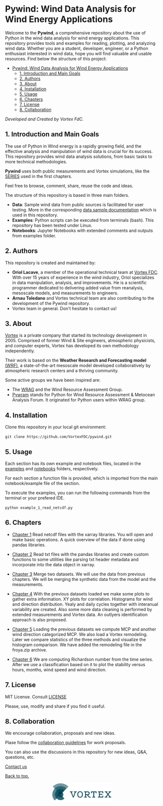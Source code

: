 # Pywind: Wind Data Analysis for Wind Energy Applications [](#top)

Welcome to the **Pywind**, a comprehensive repository about the use of Python  in the wind data analysis for wind energy 
applications. This repository provides tools and examples for reading, plotting, and analyzing wind data. Whether you 
are a student, developer, engineer, or a Python enthusiast interested in wind data, hope you will find valuable and usable 
resources. Find below the structure of this project:

- [Pywind: Wind Data Analysis for Wind Energy Applications ](#pywind-wind-data-analysis-for-wind-energy-applications-)
  - [1. Introduction and Main Goals ](#1-introduction-and-main-goals-)
  - [2. Authors ](#2-authors-)
  - [3. About ](#3-about-)
  - [4. Installation ](#4-installation-)
  - [5. Usage ](#5-usage-)
  - [6. Chapters ](#6-chapters-)
  - [7. License ](#7-license-)
  - [8. Collaboration ](#8-collaboration-)

 _Developed and Created by Vortex FdC._  

## 1. Introduction and Main Goals [](#1.introduction-and-main-goals)

The use of Python in Wind energy is a rapidly growing field, and the effective analysis and manipulation of wind data is crucial for its success. 
This repository provides wind data analysis solutions, from basic tasks to more technical methodologies. 

**Pywind** uses both public measurements and Vortex simulations, like the [SERIES](https://vortexfdc.com/windsite/wind-speed-time-series/) used in the first chapters. 

Feel free to browse, comment, share, reuse the code and ideas.

The structure of this repository is based in three main folders.

- **Data**: Sample wind data from public sources is facilitated for user testing. More in the corresponding [data sample documentation](README_about_datasets.md) which is used in this repository.
- **Examples**: Python scripts can be executed from terminals (bash). This repository has been tested under Linux.
- **Notebooks**: Jupyter Notebooks with extended comments and outputs from examples folder.


## 2. Authors [](#2-authors)

This repository is created and maintained by:
- __Oriol Lacave__, a member of the operational technical team at
[Vortex FDC](http://vortexfdc.com). With over 15 years of experience in the wind industry, Oriol specializes in data 
manipulation, analysis, and improvements. He is a scientific programmer dedicated to delivering added value from 
reanalysis, mesoscale models, and measurements to engineers. 
- __Arnau Toledano__ and Vortex technical team are also contributing to the development of the Pywind repository.
- Vortex team in general. Don't hesitate to contact us!

## 3. About [](#3-about)

[Vortex](http://vortexfdc.com) is a private company that started its technology development in 2005. Comprised of former Wind & Site 
engineers, atmospheric physicists, and computer experts, Vortex has developed its own methodology independently. <br />

Their work is based on the **Weather Research and Forecasting model** [(WRF)](https://www.mmm.ucar.edu/models/wrf), a state-of-the-art mesoscale model developed collaboratively by atmospheric research centers and a thriving community.

Some active groups we have been inspired are:
- The [WRAG](https://groups.io/g/wrag) and the Wind Resource Assessment Group.
- [Pywram](https://www.pywram.com/) stands for Python for Wind Resource Assessment & Metocean Analysis Forum. It originated for Python users 
within WRAG group.

## 4. Installation [](#4-installation)

Clone this repository in your local git environment:

`git clone https://github.com/VortexFDC/pywind.git`


## 5. Usage [](#5-usage)

Each section has its own example and notebook files, located in the [examples](examples) and [notebooks](notebooks) folders, respectively.

For each section a function file is provided, which is imported from the main notebook/example file of the section.

To execute the examples, you can run the following commands from the terminal or your prefered IDE.

`python example_1_read_netcdf.py`

## 6. Chapters [](#6-chapters)

- [Chapter 1](notebooks/example_1_read_netcdf.ipynb)
Read netcdf files with the xarray libraries. You will open and make basic operations. A quick overview of the data if done using pandas libraries.

- [Chapter 2](notebooks/example_2_read_txt.ipynb)
Read txt files with the pandas libraries and create custom functions to some utilities like parsing txt header metadata and incorporate into the data object in xarray. 

- [Chapter 3](notebooks/example_3_merge.ipynb)
Merge two datasets. We will use the data from previous chapters. We will be merging the synthetic data from the model and the measurements.

- [Chapter 4](notebooks/example_4_basic_plots.ipynb)
With the previous datasets loaded we make some plots to gather extra information. XY plots for correlation. Histograms for wind and direction distribution. Yealy and daily cycles together with interanual variability are created. Also some more data cleaning is performed by extended measurements and Vortex data. An  outlyers identification approach is also proposed.

- [Chapter 5](notebooks/example_5_MeasureCorrelatePredict.ipynb)
Loading the previous datasets we compute MCP and another wind direction categorized MCP. We also load a Vortex remodeling. Later we compare statistics of the three methods and visualize the histogram comparison.
We have added the remodeling file in the froya.zip archive.

- [Chapter 6](notebooks/example_6_AtmosphericStabilityClasification.ipynb)
We are computing Richardson number from the time series. After we use a classification based on it to plot the stability versus hours, months, wind speed and wind direction.



## 7. License [](#7-license)

MIT License. Consult [LICENSE](/LICENSE)

Please, use, modify and share if you find it useful.

## 8. Collaboration [](#8-collaboration)

We encourage collaboration, proposals and new ideas. 

Plase follow the [collaboration guidelines](CONTRIBUTING.md) for work proposals. 

You can also use the discussions in this repository for new ideas, Q&A, questions, etc.

[Contact us](https://vortexfdc.com/contact/)

[Back to top.](#top)

<div align="center"><img src="images/logo_VORTEX.png" width="200px"> </center>

